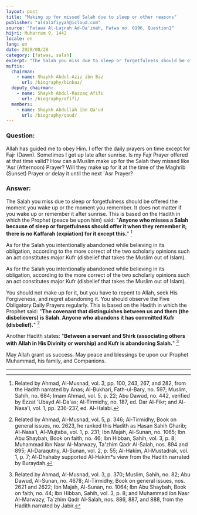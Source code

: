 ```yaml
---
layout: post
title: "Making up for missed Salah due to sleep or other reasons"
publisher: "alsalafiyyah@icloud.com"
source: "Fatawa Al-Lajnah Ad-Da'imah, Fatwa no. 6196, Question1"
hijri: Muharram 9, 1442
locale: en
lang: en
date: 2020/08/28
category: [fatwas, salah]
excerpt: "The Salah you miss due to sleep or forgetfulness should be offered the moment you wake up or the moment you remember. It does not matter if you wake up or remember it after sunrise."
muftis:
  chairman: 
    - name: Shaykh Abdul-Aziz ibn Baz
      url: /biography/binbaz/
  deputy_chairman:
    - name: Shaykh Abdul-Razzaq Afifi
      url: /biography/afifi/
  members: 
    - name: Shaykh Abdullah ibn Qa'ud
      url: /biography/qaud/
---
```


### Question: 

Allah has guided me to obey Him. I offer the daily prayers on time except for Fajr (Dawn). Sometimes I get up late after sunrise. Is my Fajr Prayer offered at that time valid? How can a Muslim make up for the Salah they missed like 'Asr (Afternoon) Prayer? Will they make up for it at the time of the Maghrib (Sunset) Prayer or delay it until the next `Asr Prayer?

### Answer:

The Salah you miss due to sleep or forgetfulness should be offered the moment you wake up or the moment you remember. It does not matter if you wake up or remember it after sunrise. This is based on the Hadith in which the Prophet (peace be upon him) said: "**Anyone who misses a Salah because of sleep or forgetfulness should offer it when they remember it; there is no Kaffarah (expiation) for it except this.**" [^1]

As for the Salah you intentionally abandoned while believing in its obligation, according to the more correct of the two scholarly opinions such an act constitutes major Kufr (disbelief that takes the Muslim out of Islam).

As for the Salah you intentionally abandoned while believing in its obligation, according to the more correct of the two scholarly opinions such an act constitutes major Kufr (disbelief that takes the Muslim out of Islam).

You should not make up for it, but you have to repent to Allah, seek His Forgiveness, and regret abandoning it. You should observe the Five Obligatory Daily Prayers regularly. This is based on the Hadith in which the Prophet said: "**The covenant that distinguishes between us and them (the disbelievers) is Salah. Anyone who abandons it has committed Kufr (disbelief).**" [^2]

Another Hadith states: "**Between a servant and Shirk (associating others with Allah in His Divinity or worship) and Kufr is abandoning Salah.**" [^3]

May Allah grant us success. May peace and blessings be upon our Prophet Muhammad, his family, and Companions.

---
[^1]: Related by Ahmad, Al-Musnad, vol. 3, pp. 100, 243, 267, and 282, from the Hadith narrated by Anas; Al-Bukhari, Fath-ul-Bary, no. 597; Muslim, Sahih, no. 684; Imam Ahmad, vol. 5, p. 22; Abu Dawud, no. 442, verified by Ezzat 'Ubayd Al-Da'as; Al-Tirmidhy, no. 187, ed. Dar Al-Fikr; and Al-Nasa'i, vol. 1, pp. 236-237, ed. Al-Halabi.
[^2]: Related by Ahmad, Al-Musnad, vol. 5, p. 346; Al-Tirmidhy, Book on general issues, no. 2623, he ranked this Hadith as Hasan Sahih Gharib; Al-Nasa'i, Al-Mujtaba, vol. 1, p. 231; Ibn Majah, Al-Sunan, no. 1065; Ibn Abu Shaybah, Book on faith, no. 46; Ibn Hibban, Sahih, vol. 3, p. 8; Muhammad ibn Nasr Al-Marwazy, Ta'zhim Qadr Al-Salah, nos. 894 and 895; Al-Daraqutny, Al-Sunan, vol. 2, p. 55; Al-Hakim, Al-Mustadrak, vol. 1, p. 7; Al-Dhahaby supported Al-Hakim*s view from the Hadith narrated by Buraydah.
[^3]: Related by Ahmad, Al-Musnad, vol. 3, p. 370; Muslim, Sahih, no. 82; Abu Dawud, Al-Sunan, no. 4678; Al-Tirmidhy, Book on general issues, nos. 2621 and 2622; Ibn Majah, Al-Sunan, no. 1064; Ibn Abu Shaybah, Book on faith, no. 44; Ibn Hibban, Sahih, vol. 3, p. 8; and Muhammad ibn Nasr Al-Marwazy, Ta`zhim Qadr Al-Salah, nos. 886, 887, and 888, from the Hadith narrated by Jabir.



